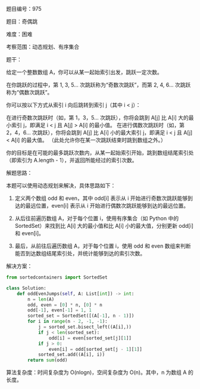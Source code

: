 题目编号：975

题目：奇偶跳

难度：困难

考察范围：动态规划、有序集合

题干：

给定一个整数数组 A，你可以从某一起始索引出发，跳跃一定次数。

在你跳跃的过程中，第 1, 3, 5... 次跳跃称为“奇数次跳跃”，而第 2, 4, 6... 次跳跃称为“偶数次跳跃”。

你可以按以下方式从索引 i 向后跳转到索引 j（其中 i < j）：

在进行奇数次跳跃时（如，第 1，3，5... 次跳跃），你将会跳到 A[j] 比 A[i] 大的最小索引 j，即满足 i < j 且 A[j] > A[i] 的最小值。
在进行偶数次跳跃时（如，第 2，4，6... 次跳跃），你将会跳到 A[j] 比 A[i] 小的最大索引 j，即满足 i < j 且 A[j] < A[i] 的最大值。
（此处允许你在某一次跳跃结束时跳到数组之外。）

你的目标是在可能的最多跳跃次数内，从某一起始索引开始，跳到数组结尾索引处（即索引为 A.length - 1），并返回所能经过的索引次数。

解题思路：

本题可以使用动态规划来解决，具体思路如下：

1. 定义两个数组 odd 和 even，其中 odd[i] 表示从 i 开始进行奇数次跳跃能够到达的最远位置，even[i] 表示从 i 开始进行偶数次跳跃能够到达的最远位置。

2. 从后往前遍历数组 A，对于每个位置 i，使用有序集合（如 Python 中的 SortedSet）来找到比 A[i] 大的最小值和比 A[i] 小的最大值，分别更新 odd[i] 和 even[i]。

3. 最后，从前往后遍历数组 A，对于每个位置 i，使用 odd 和 even 数组来判断能否到达数组结尾索引处，并统计能够到达的索引次数。

解决方案：

```python
from sortedcontainers import SortedSet

class Solution:
    def oddEvenJumps(self, A: List[int]) -> int:
        n = len(A)
        odd, even = [0] * n, [0] * n
        odd[-1], even[-1] = 1, 1
        sorted_set = SortedSet([(A[-1], n - 1)])
        for i in range(n - 2, -1, -1):
            j = sorted_set.bisect_left((A[i],))
            if j < len(sorted_set):
                odd[i] = even[sorted_set[j][1]]
            if j > 0:
                even[i] = odd[sorted_set[j - 1][1]]
            sorted_set.add((A[i], i))
        return sum(odd)
```

算法复杂度：时间复杂度为 O(nlogn)，空间复杂度为 O(n)。其中，n 为数组 A 的长度。